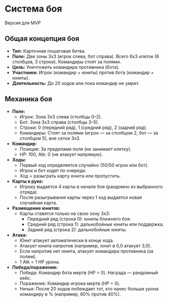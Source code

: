# Система боя

Версия для MVP

## Общая концепция боя

- **Тип:** Карточная пошаговая битва.
- **Поле:** Две зоны 3x3 (игрок слева, бот справа). Всего 6x3 клеток (6 столбцов, 3 строки). Командиры стоят за полями.
- **Цель:** Уничтожить командира противника (бота).
- **Участники:** Игрок (командир + юниты) против бота (командир + юниты).
- **Длительность:** До 20 ходов или пока командир не умрет.

## Механика боя

- **Поле:**
  - Игрок: Зона 3x3 слева (столбцы 0–2).
  - Бот: Зона 3x3 справа (столбцы 3–5).
  - Строки: 0 (передний ряд), 1 (средний ряд), 2 (задний ряд).
  - Командиры: Стоят за полями (игрок — за столбцом 2, бот — за столбцом 5), вне сетки 3x3.
- **Командир:**
  - Позиция: За пределами поля (не занимает клетку).
  - HP: 100, Atk: 0 (не атакует напрямую).
- **Ходы:**
  - Первый ход определяется случайно (50/50 игрок или бот).
  - Игрок и бот ходят по очереди.
  - Ход = разыграть карту юнита или пропустить.
- **Карты в руке:**
  - Игроку выдается 4 карты в начале боя (рандомно из выбранного отряда).
  - После разыгрывания карты через 1 ход выдается новая случайная карта.
- **Размещение юнитов:**
  - Карты ставятся только на свою зону 3x3:
    - Передний ряд (строка 0): юниты ближнего боя.
    - Средний ряд (строка 1): дальнобойные юниты или поддержка.
    - Задний ряд (строка 2): дальнобойные юниты.
- **Атака:**
  - Юнит атакует автоматически в конце хода.
  - Атакует юнита напротив (например, юнит в 0,0 атакует 3,0).
  - Если напротив нет юнита, атакует командира противника (за полем).
  - 1 Atk = 1 HP урона.
- **Победа/поражение:**
  - Победа: Командир бота мертв (HP = 0). Награда — рандомный кейс.
  - Поражение: Командир игрока мертв (HP = 0).
  - Ничья: После 20 ходов побеждает тот, кто нанес больше урона командиру в % (например, 60% против 40%).
